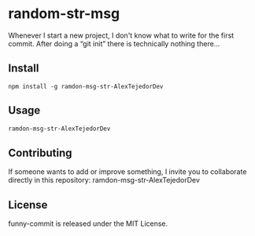 # random-str-msg

Whenever I start a new project, I don't know what to write for the first commit. After doing a “git init” there is technically nothing there...

## Install

```npm
npm install -g ramdon-msg-str-AlexTejedorDev
```
## Usage

```bash
ramdon-msg-str-AlexTejedorDev
```
## Contributing
If someone wants to add or improve something, I invite you to collaborate directly in this repository: ramdon-msg-str-AlexTejedorDev

## License
funny-commit is released under the MIT License.